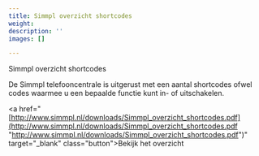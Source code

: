 ```yaml
---
title: Simmpl overzicht shortcodes
weight: 
description: ''
images: []

---
```

Simmpl overzicht shortcodes

De Simmpl telefooncentrale is uitgerust met een aantal shortcodes ofwel codes waarmee u een bepaalde functie kunt in- of uitschakelen.

<a href="[http://www.simmpl.nl/downloads/Simmpl_overzicht_shortcodes.pdf](http://www.simmpl.nl/downloads/Simmpl_overzicht_shortcodes.pdf "http://www.simmpl.nl/downloads/Simmpl_overzicht_shortcodes.pdf")" target="_blank" class="button">Bekijk het overzicht</a>
